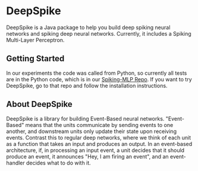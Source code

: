 # DeepSpike

DeepSpike is a Java package to help you build deep spiking neural networks and spiking deep neural networks.  Currently, it includes a Spiking Multi-Layer Perceptron.

## Getting Started

In our experiments the code was called from Python, so currently all tests are in the Python code, which is in our [Spiking-MLP Repo](https://github.com/petered/spiking-mlp).  If you want to try DeepSpike, go to that repo and follow the installation instructions.

## About DeepSpike

DeepSpike is a library for building Event-Based neural networks.  "Event-Based" means that the units communicate by sending events to one another, and downstream units only update their state upon receiving events.  Contrast this to regular deep networks, where we think of each unit as a function that takes an input and produces an output.  In an event-based architecture, if, in processing an input event, a unit decides that it should produce an event, it announces "Hey, I am firing an event", and an event-handler decides what to do with it.  
